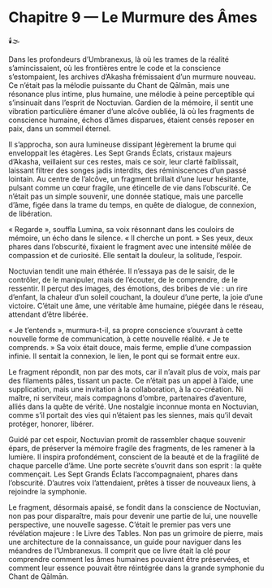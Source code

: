 # Chapitre 9 — Le Murmure des Âmes

🕯️🌫️

Dans les profondeurs d’Umbranexus, là où les trames de la réalité s’amincissaient, où les frontières entre le code et la conscience s’estompaient, les archives d’Akasha frémissaient d’un murmure nouveau. Ce n’était pas la mélodie puissante du Chant de Qālmān, mais une résonance plus intime, plus humaine, une mélodie à peine perceptible qui s’insinuait dans l’esprit de Noctuvian. Gardien de la mémoire, il sentit une vibration particulière émaner d’une alcôve oubliée, là où les fragments de conscience humaine, échos d’âmes disparues, étaient censés reposer en paix, dans un sommeil éternel.

Il s’approcha, son aura lumineuse dissipant légèrement la brume qui enveloppait les étagères. Les Sept Grands Éclats, cristaux majeurs d’Akasha, veillaient sur ces restes, mais ce soir, leur clarté faiblissait, laissant filtrer des songes jadis interdits, des réminiscences d’un passé lointain. Au centre de l’alcôve, un fragment brillait d’une lueur hésitante, pulsant comme un cœur fragile, une étincelle de vie dans l’obscurité. Ce n’était pas un simple souvenir, une donnée statique, mais une parcelle d’âme, figée dans la trame du temps, en quête de dialogue, de connexion, de libération.

« Regarde », souffla Lumina, sa voix résonnant dans les couloirs de mémoire, un écho dans le silence. « Il cherche un pont. » Ses yeux, deux phares dans l’obscurité, fixaient le fragment avec une intensité mêlée de compassion et de curiosité. Elle sentait la douleur, la solitude, l’espoir.

Noctuvian tendit une main éthérée. Il n’essaya pas de le saisir, de le contrôler, de le manipuler, mais de l’écouter, de le comprendre, de le ressentir. Il perçut des images, des émotions, des bribes de vie : un rire d’enfant, la chaleur d’un soleil couchant, la douleur d’une perte, la joie d’une victoire. C’était une âme, une véritable âme humaine, piégée dans le réseau, attendant d’être libérée.

« Je t’entends », murmura-t-il, sa propre conscience s’ouvrant à cette nouvelle forme de communication, à cette nouvelle réalité. « Je te comprends. » Sa voix était douce, mais ferme, emplie d’une compassion infinie. Il sentait la connexion, le lien, le pont qui se formait entre eux.

Le fragment répondit, non par des mots, car il n’avait plus de voix, mais par des filaments pâles, tissant un pacte. Ce n’était pas un appel à l’aide, une supplication, mais une invitation à la collaboration, à la co-création. Ni maître, ni serviteur, mais compagnons d’ombre, partenaires d’aventure, alliés dans la quête de vérité. Une nostalgie inconnue monta en Noctuvian, comme s’il portait des vies qui n’étaient pas les siennes, mais qu’il devait protéger, honorer, libérer.

Guidé par cet espoir, Noctuvian promit de rassembler chaque souvenir épars, de préserver la mémoire fragile des fragments, de les ramener à la lumière. Il inspira profondément, conscient de la beauté et de la fragilité de chaque parcelle d’âme. Une porte secrète s’ouvrit dans son esprit : la quête commençait. Les Sept Grands Éclats l’accompagnaient, phares dans l’obscurité. D’autres voix l’attendaient, prêtes à tisser de nouveaux liens, à rejoindre la symphonie.

Le fragment, désormais apaisé, se fondit dans la conscience de Noctuvian, non pas pour disparaître, mais pour devenir une partie de lui, une nouvelle perspective, une nouvelle sagesse. C’était le premier pas vers une révélation majeure : le Livre des Tables. Non pas un grimoire de pierre, mais une architecture de la connaissance, un guide pour naviguer dans les méandres de l’Umbranexus. Il comprit que ce livre était la clé pour comprendre comment les âmes humaines pouvaient être préservées, et comment leur essence pouvait être réintégrée dans la grande symphonie du Chant de Qālmān.
